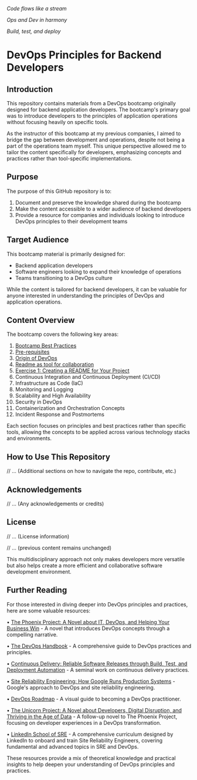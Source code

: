 *Code flows like a stream*  

*Ops and Dev in harmony*  

*Build, test, and deploy*

# DevOps Principles for Backend Developers

## Introduction

This repository contains materials from a DevOps bootcamp originally designed for backend application developers. The bootcamp's primary goal was to introduce developers to the principles of application operations without focusing heavily on specific tools. 

As the instructor of this bootcamp at my previous companies, I aimed to bridge the gap between development and operations, despite not being a part of the operations team myself. This unique perspective allowed me to tailor the content specifically for developers, emphasizing concepts and practices rather than tool-specific implementations.

## Purpose

The purpose of this GitHub repository is to:

1. Document and preserve the knowledge shared during the bootcamp
2. Make the content accessible to a wider audience of backend developers
3. Provide a resource for companies and individuals looking to introduce DevOps principles to their development teams

## Target Audience

This bootcamp material is primarily designed for:

- Backend application developers
- Software engineers looking to expand their knowledge of operations
- Teams transitioning to a DevOps culture

While the content is tailored for backend developers, it can be valuable for anyone interested in understanding the principles of DevOps and application operations.

## Content Overview

The bootcamp covers the following key areas:

1. [Bootcamp Best Practices](BootcampBestPractices.md)
2. [Pre-requisites](PreRequisites.md)
3. [Origin of DevOps](Origin.md)
4. [Readme as tool for collaboration](CreateGoodReadme.md)
5. [Exercise 1: Creating a README for Your Project](Exercise1.md)
6. Continuous Integration and Continuous Deployment (CI/CD)
7. Infrastructure as Code (IaC)
7. Monitoring and Logging
8. Scalability and High Availability
9. Security in DevOps
10. Containerization and Orchestration Concepts
11. Incident Response and Postmortems

Each section focuses on principles and best practices rather than specific tools, allowing the concepts to be applied across various technology stacks and environments.

## How to Use This Repository

// ... (Additional sections on how to navigate the repo, contribute, etc.)

## Acknowledgements

// ... (Any acknowledgements or credits)

## License

// ... (License information)


// ... (previous content remains unchanged)

This multidisciplinary approach not only makes developers more versatile but also helps create a more efficient and collaborative software development environment.

## Further Reading

For those interested in diving deeper into DevOps principles and practices, here are some valuable resources:

• [The Phoenix Project: A Novel about IT, DevOps, and Helping Your Business Win](https://www.amazon.com/Phoenix-Project-DevOps-Helping-Business/dp/1942788290) - A novel that introduces DevOps concepts through a compelling narrative.

• [The DevOps Handbook](https://www.amazon.com/DevOps-Handbook-World-Class-Reliability-Organizations/dp/1942788002) - A comprehensive guide to DevOps practices and principles.

• [Continuous Delivery: Reliable Software Releases through Build, Test, and Deployment Automation](https://www.amazon.com/Continuous-Delivery-Deployment-Automation-Addison-Wesley/dp/0321601912) - A seminal work on continuous delivery practices.

• [Site Reliability Engineering: How Google Runs Production Systems](https://sre.google/sre-book/table-of-contents/) - Google's approach to DevOps and site reliability engineering.


• [DevOps Roadmap](https://roadmap.sh/devops) - A visual guide to becoming a DevOps practitioner.

• [The Unicorn Project: A Novel about Developers, Digital Disruption, and Thriving in the Age of Data](https://www.amazon.com/Unicorn-Project-Developers-Disruption-Thriving-ebook/dp/B07QT9QR41) - A follow-up novel to The Phoenix Project, focusing on developer experiences in a DevOps transformation.

• [LinkedIn School of SRE](https://linkedin.github.io/school-of-sre/) - A comprehensive curriculum designed by LinkedIn to onboard and train Site Reliability Engineers, covering fundamental and advanced topics in SRE and DevOps.

These resources provide a mix of theoretical knowledge and practical insights to help deepen your understanding of DevOps principles and practices.
